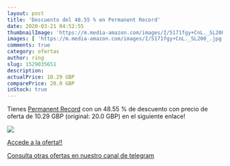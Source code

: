 ```yaml
---
layout: post
title: 'Descuento del 48.55 % en Permanent Record'
date: 2020-03-21 04:52:55
thumbnailImage: 'https://m.media-amazon.com/images/I/5171fgy+CnL._SL200_.jpg'
images: [ 'https://m.media-amazon.com/images/I/5171fgy+CnL._SL200_.jpg' ]
comments: true
category: ofertas
author: ring
slug: 1529035651
description:
actualPrice: 10.29 GBP
comparePrice: 20.0 GBP
inStock: true
---
```


Tienes [Permanent Record](https://www.amazon.com/dp/1529035651/?tag=redken08-20) con un 48.55 % de descuento con precio de oferta de 10.29 GBP (original: 20.0 GBP) en el siguiente enlace!

[![](https://m.media-amazon.com/images/I/5171fgy+CnL._SL200_.jpg)](https://www.amazon.com/dp/1529035651/?tag=redken08-20)

[Accede a la oferta!!](https://www.amazon.com/dp/1529035651/?tag=redken08-20)

[Consulta otras ofertas en nuestro canal de telegram](https://t.me/s/ofertas25)
